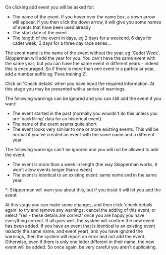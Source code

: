 
On clicking add event you will be asked for:

- The name of the event. If you hover over the name box, a down arrow will appear. If you then click the down arrow, it will give you some names of events that have been used already
- The start date of the event
- The length of the event in days, eg 2 days for a weekend, 6 days for cadet week, 3 days for a three day race series...

The event name is the name of the event without the year, eg 'Cadet Week'. Skipperman will add the year for you. You can't have the same event with the same year; but you can have the same event in different years - indeed this is encouraged. So if there is more than one event in a particular year, add a number suffix eg 'Feva training 2'.

Click on 'Check details' when you have input the required information. At this stage you may be presented with a series of warnings.

The following warnings can be ignored and you can still add the event if you want:
- The event started in the past (normally you wouldn't do this unless you are 'backfilling' data for an historical event) 
- The name of the event seems quite short 
- The event looks very similar to one or more existing events. This will be normal if you've created an event with the same name and a different year

The following warnings can't be ignored and you will not be allowed to add the event:
- The event is more than a week in length (the way Skipperman works, it won't allow events longer than a week)
- The event is identical to an existing event: same name and in the same year.

*: Skipperman will warn you about this, but if you insist it will let you add the event

At this stage you can make some changes, and then click 'check details again' to try and remove any warnings; cancel the adding of this event, or select 'Yes - these details are correct' once you are happy you have everything correct. If all goes well, the system will confirm the new event has been added. If you have an event that is identical to an existing event (exactly the same name, and event year), and you have ignored the warnings, then the system will report an error and not add the event. Otherwise, even if there is only one letter different in their name, the new event will be added. So once again, be very careful you aren't duplicating.
